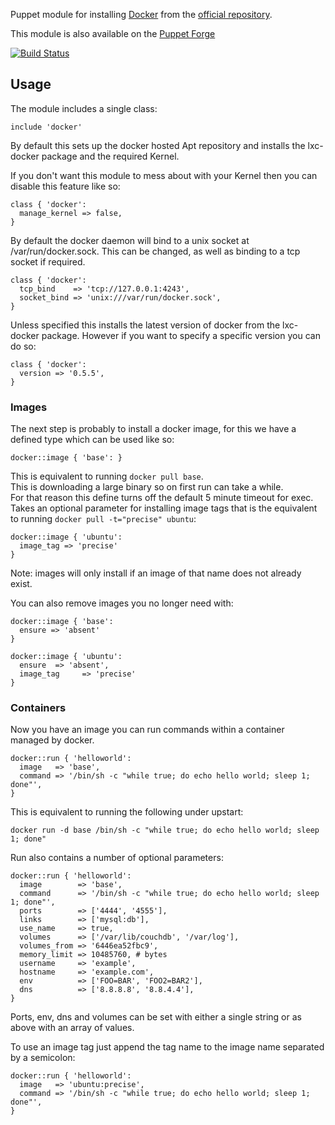 Puppet module for installing
[Docker](https://github.com/dotcloud/docker) from the [official repository](http://docs.docker.io/en/latest/installation/ubuntulinux/).

This module is also available on the [Puppet
Forge](https://forge.puppetlabs.com/garethr/docker)

[![Build
Status](https://secure.travis-ci.org/garethr/garethr-docker.png)](http://travis-ci.org/garethr/garethr-docker)

## Usage

The module includes a single class:

    include 'docker'

By default this sets up the docker hosted Apt repository and installs
the lxc-docker package and the required Kernel.

If you don't want this module to mess about with your Kernel then you
can disable this feature like so:

    class { 'docker':
      manage_kernel => false,
    }

By default the docker daemon will bind to a unix socket at
/var/run/docker.sock. This can be changed, as well as binding to a tcp
socket if required.

    class { 'docker':
      tcp_bind    => 'tcp://127.0.0.1:4243',
      socket_bind => 'unix:///var/run/docker.sock',
    }

Unless specified this installs the latest version of docker from the
lxc-docker package. However if you want to specify a specific version
you can do so:

    class { 'docker':
      version => '0.5.5',
    }

### Images

The next step is probably to install a docker image, for this we have a defined type which can be used like so:

    docker::image { 'base': }

This is equivalent to running `docker pull base`.  
This is downloading a large binary so on first run can take a while.  
For that reason this define turns off the default 5 minute timeout for exec.  
Takes an optional parameter for installing image tags that is the equivalent to running `docker pull -t="precise" ubuntu`:  

    docker::image { 'ubuntu':
      image_tag => 'precise'
    }

Note: images will only install if an image of that name does not already exist.  

You can also remove images you no longer need with:  

    docker::image { 'base':
      ensure => 'absent'
    }

    docker::image { 'ubuntu':
      ensure  => 'absent',
      image_tag     => 'precise'
    }

### Containers

Now you have an image you can run commands within a container managed by docker.

    docker::run { 'helloworld':
      image   => 'base',
      command => '/bin/sh -c "while true; do echo hello world; sleep 1; done"',
    }

This is equivalent to running the following under upstart:

    docker run -d base /bin/sh -c "while true; do echo hello world; sleep 1; done"

Run also contains a number of optional parameters:

    docker::run { 'helloworld':
      image        => 'base',
      command      => '/bin/sh -c "while true; do echo hello world; sleep 1; done"',
      ports        => ['4444', '4555'],
      links        => ['mysql:db'],
      use_name     => true,
      volumes      => ['/var/lib/couchdb', '/var/log'],
      volumes_from => '6446ea52fbc9',
      memory_limit => 10485760, # bytes 
      username     => 'example',
      hostname     => 'example.com',
      env          => ['FOO=BAR', 'FOO2=BAR2'],
      dns          => ['8.8.8.8', '8.8.4.4'],
    }


Ports, env, dns and volumes can be set with either a single string or as above with an array of values.

To use an image tag just append the tag name to the image name separated by a semicolon:

    docker::run { 'helloworld':
      image   => 'ubuntu:precise',
      command => '/bin/sh -c "while true; do echo hello world; sleep 1; done"',
    }


